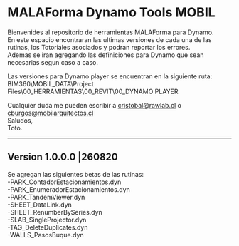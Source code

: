# MALAForma Dynamo Tools MOBIL

Bienvenides al repositorio de herramientas MALAForma para Dynamo.\
En este espacio encontraran las ultimas versiones de cada una de las rutinas, los Totoriales asociados y podran reportar los errores.\
Ademas se iran agregando las definiciones para Dynamo que sean necesarias segun caso a caso.

Las versiones para Dynamo player se encuentran en la siguiente ruta:
BIM360\MOBIL_DATA\Project Files\00_HERRAMIENTAS\00_REVIT\00_DYNAMO PLAYER

Cualquier duda me pueden escribir a cristobal@rawlab.cl o cburgos@mobilarquitectos.cl\
Saludos,\
Toto.

---

## Version 1.0.0.0 |260820

Se agregan las siguientes betas de las rutinas:\
-PARK_ContadorEstacionamientos.dyn\
-PARK_EnumeradorEstacionamientos.dyn\
-PARK_TandemViewer.dyn\
-SHEET_DataLink.dyn\
-SHEET_RenumberBySeries.dyn\
-SLAB_SingleProjector.dyn\
-TAG_DeleteDuplicates.dyn\
-WALLS_PasosBuque.dyn
